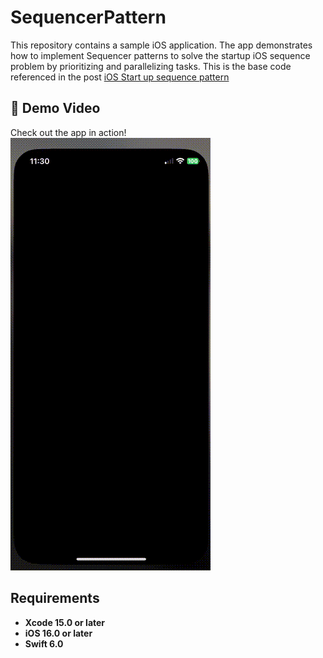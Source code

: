 # SequencerPattern
This repository contains a sample iOS application. The app demonstrates how to implement Sequencer patterns to solve the startup iOS sequence problem by prioritizing and parallelizing tasks. This is the base code referenced in the post [iOS Start up sequence pattern](https://javios.eu/blog)


## 🎥 Demo Video

Check out the app in action!  
![CoreLocation Sample App review](media/whatsnew.gif)  


## Requirements

- **Xcode 15.0 or later**
- **iOS 16.0 or later**
- **Swift 6.0**